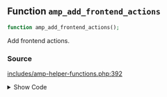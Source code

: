 ## Function `amp_add_frontend_actions`

```php
function amp_add_frontend_actions();
```

Add frontend actions.

### Source

[includes/amp-helper-functions.php:392](https://github.com/ampproject/amp-wp/blob/develop/includes/amp-helper-functions.php#L392-L394)

<details>
<summary>Show Code</summary>

```php
function amp_add_frontend_actions() {
	add_action( 'wp_head', 'amp_add_amphtml_link' );
}
```

</details>
